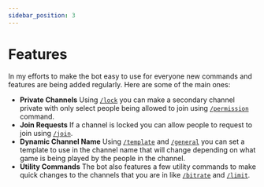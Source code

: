 ```yaml
---
sidebar_position: 3
---
```


# Features

In my efforts to make the bot easy to use for everyone new commands and features are being added regularly. Here are some of the main ones:

- **Private Channels** Using [`/lock`](/docs/commands/lock) you can make a secondary channel private with only select people being allowed to join using [`/permission`](/docs/commands/permission) command.
- **Join Requests** If a channel is locked you can allow people to request to join using [`/join`](/docs/commands/join).
- **Dynamic Channel Name** Using [`/template`](/docs/commands/template) and [`/general`](/docs/commands/general) you can set a template to use in the channel name that will change depending on what game is being played by the people in the channel.
- **Utility Commands** The bot also features a few utility commands to make quick changes to the channels that you are in like [`/bitrate`](/docs/commands/bitrate) and [`/limit`](/docs/commands/limit).
